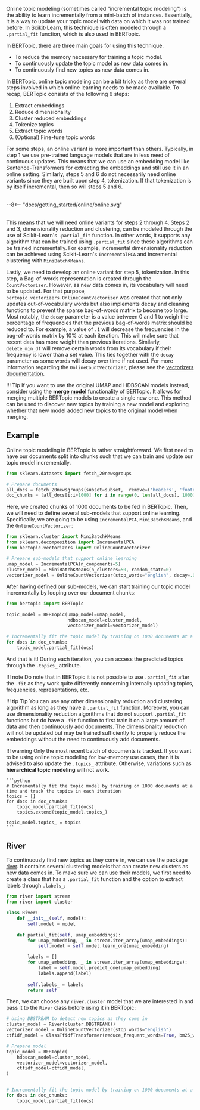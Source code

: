 Online topic modeling (sometimes called "incremental topic modeling") is the ability to learn incrementally from a mini-batch of instances. Essentially, it is a way to update your topic model with data on which it was not trained before. In Scikit-Learn, this technique is often modeled through a `.partial_fit` function, which is also used in BERTopic. 

In BERTopic, there are three main goals for using this technique.

* To reduce the memory necessary for training a topic model. 
* To continuously update the topic model as new data comes in. 
* To continuously find new topics as new data comes in. 

In BERTopic, online topic modeling can be a bit tricky as there are several steps involved in which online learning needs to be made available. To recap, BERTopic consists of the following 6 steps:

1. Extract embeddings
2. Reduce dimensionality
3. Cluster reduced embeddings
4. Tokenize topics
5. Extract topic words
6. (Optional) Fine-tune topic words

For some steps, an online variant is more important than others. Typically, in step 1 we use pre-trained language models that are in less need of continuous updates. This means that we can use an embedding model like Sentence-Transformers for extracting the embeddings and still use it in an online setting. Similarly, steps 5 and 6 do not necessarily need online variants since they are built upon step 4, tokenization. If that tokenization is by itself incremental, then so will steps 5 and 6. 

<br>
<div class="svg_image">
--8<-- "docs/getting_started/online/online.svg"
</div>
<br>

This means that we will need online variants for steps 2 through 4. Steps 2 and 3, dimensionality reduction and clustering, can be modeled through the use of Scikit-Learn's `.partial_fit` function. In other words, it supports any algorithm that can be trained using `.partial_fit` since these algorithms can be trained incrementally. For example, incremental dimensionality reduction can be achieved using Scikit-Learn's `IncrementalPCA` and incremental clustering with `MiniBatchKMeans`.

Lastly, we need to develop an online variant for step 5, tokenization. In this step, a Bag-of-words representation is created through the `CountVectorizer`. However, as new data comes in, its vocabulary will need to be updated. For that purpose, `bertopic.vectorizers.OnlineCountVectorizer` was created that not only updates out-of-vocabulary words but also implements decay and cleaning functions to prevent the sparse bag-of-words matrix to become too large. Most notably, the `decay` parameter is a value between 0 and 1 to weigh the percentage of frequencies that the previous bag-of-words matrix should be reduced to. For example, a value of `.1` will decrease the frequencies in the bag-of-words matrix by 10% at each iteration. This will make sure that recent data has more weight than previous iterations. Similarly, `delete_min_df` will remove certain words from its vocabulary if their frequency is lower than a set value. This ties together with the `decay` parameter as some words will decay over time if not used. For more information regarding the `OnlineCountVectorizer`, please see the [vectorizers documentation](https://maartengr.github.io/BERTopic/getting_started/vectorizers/vectorizers.html#onlinecountvectorizer).


!!! Tip
    If you want to use the original UMAP and HDBSCAN models instead, consider using the [**merge model**](https://maartengr.github.io/BERTopic/getting_started/merge/merge.html)
    functionality of BERTopic. It allows for merging multiple BERTopic models to create a single new one. This method can be used to discover new topics by training a new model and exploring whether that new model added new topics to the original model when merging.

## **Example**

Online topic modeling in BERTopic is rather straightforward. We first need to have our documents split into chunks such that we can train and update our topic model incrementally. 

```python
from sklearn.datasets import fetch_20newsgroups

# Prepare documents
all_docs = fetch_20newsgroups(subset=subset,  remove=('headers', 'footers', 'quotes'))["data"]
doc_chunks = [all_docs[i:i+1000] for i in range(0, len(all_docs), 1000)]
```

Here, we created chunks of 1000 documents to be fed in BERTopic. Then, we will need to define several sub-models that support online learning. Specifically, we are going to be using `IncrementalPCA`, `MiniBatchKMeans`, and the `OnlineCountVectorizer`:

```python
from sklearn.cluster import MiniBatchKMeans
from sklearn.decomposition import IncrementalPCA
from bertopic.vectorizers import OnlineCountVectorizer

# Prepare sub-models that support online learning
umap_model = IncrementalPCA(n_components=5)
cluster_model = MiniBatchKMeans(n_clusters=50, random_state=0)
vectorizer_model = OnlineCountVectorizer(stop_words="english", decay=.01)
```

After having defined our sub-models, we can start training our topic model incrementally by looping over our document chunks:

```python
from bertopic import BERTopic

topic_model = BERTopic(umap_model=umap_model,
                       hdbscan_model=cluster_model,
                       vectorizer_model=vectorizer_model)

# Incrementally fit the topic model by training on 1000 documents at a time
for docs in doc_chunks:
    topic_model.partial_fit(docs)
```

And that is it! During each iteration, you can access the predicted topics through the `.topics_` attribute. 

!!! note
    Do note that in BERTopic it is not possible to use `.partial_fit` after the `.fit` as they work quite differently concerning internally updating topics, frequencies, representations, etc. 

!!! tip Tip
    You can use any other dimensionality reduction and clustering algorithm as long as they have a `.partial_fit` function. Moreover, you can use dimensionality reduction algorithms that do not support `.partial_fit` functions but do have a `.fit` function to first train it on a large amount of data and then continuously  add documents. The dimensionality reduction will not be updated but may be trained sufficiently to properly reduce the embeddings without the need to continuously add documents.

!!! warning
    Only the most recent batch of documents is tracked. If you want to be using online topic modeling for low-memory use cases, then it is advised to also update the `.topics_` attribute. Otherwise, variations such as **hierarchical topic modeling** will not work. 

    ```python
    # Incrementally fit the topic model by training on 1000 documents at a time and track the topics in each iteration
    topics = []
    for docs in doc_chunks:
        topic_model.partial_fit(docs)
        topics.extend(topic_model.topics_)

    topic_model.topics_ = topics
    ```


## **River**

To continuously find new topics as they come in, we can use the package [river](https://github.com/online-ml/river). It contains several clustering models that can create new clusters as new data comes in. To make sure we can use their models, we first need to create a class that has a `.partial_fit` function and the option to extract labels through `.labels_`:

```python
from river import stream
from river import cluster

class River:
    def __init__(self, model):
        self.model = model
        
    def partial_fit(self, umap_embeddings):
        for umap_embedding, _ in stream.iter_array(umap_embeddings):
            self.model = self.model.learn_one(umap_embedding)

        labels = []
        for umap_embedding, _ in stream.iter_array(umap_embeddings):
            label = self.model.predict_one(umap_embedding)
            labels.append(label)
            
        self.labels_ = labels
        return self
```

Then, we can choose any `river.cluster` model that we are interested in and pass it to the `River` class before using it in BERTopic:

```python
# Using DBSTREAM to detect new topics as they come in
cluster_model = River(cluster.DBSTREAM())
vectorizer_model = OnlineCountVectorizer(stop_words="english")
ctfidf_model = ClassTfidfTransformer(reduce_frequent_words=True, bm25_weighting=True)

# Prepare model
topic_model = BERTopic(
    hdbscan_model=cluster_model, 
    vectorizer_model=vectorizer_model, 
    ctfidf_model=ctfidf_model,
)


# Incrementally fit the topic model by training on 1000 documents at a time
for docs in doc_chunks:
    topic_model.partial_fit(docs)
```